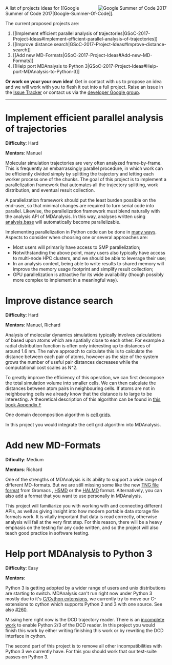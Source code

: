 <img src="https://developers.google.com/open-source/gsoc/images/gsoc2016-sun-373x373.png" title="Google Summer of Code 2017" alt="Google Summer of Code 2017" align="right"/>
A list of projects ideas for [[Google Summer of Code 2017|Google-Summer-Of-Code]].

The current proposed projects are:

1. [[Implement efficient parallel analysis of trajectories|GSoC-2017-Project-Ideas#Implement-efficient-parallel-analysis-of-trajectories]]
2. [[Improve distance search|GSoC-2017-Project-Ideas#Improve-distance-search]]
3. [[Add new MD-Formats|GSoC-2017-Project-Ideas#Add-new-MD-Formats]]
4. [[Help port MDAnalysis to Python 3|GSoC-2017-Project-Ideas#Help-port-MDAnalysis-to-Python-3]]

**Or work on your your own idea!** Get in contact with us to propose an idea and we will work with you to flesh it out into a full project. Raise an issue in the [Issue Tracker](/MDAnalysis/mdanalysis/issues) or contact us via the [developer Google group](http://developers.mdanalysis.org).

------

# Implement efficient parallel analysis of trajectories 

**Difficulty**: Hard

**Mentors**: Manuel

Molecular simulation trajectories are very often analyzed frame-by-frame. This is frequently an embarrassingly parallel procedure, in which work can be efficiently divided simply by splitting the trajectory and letting each worker process one of the chunks. The goal of this project is to implement a parallelization framework that automates all the trajectory splitting, work distribution, and eventual result collection.

A parallelization framework should put the least burden possible on the end-user, so that minimal changes are required to turn serial code into parallel. Likewise, the parallelization framework must blend naturally with the analysis API of MDAnalysis. In this way, analyses written using [analysis.base](https://github.com/MDAnalysis/mdanalysis/blob/5b6471d93a36581d06ec73a1a0bddc8a460d4213/package/MDAnalysis/analysis/base.py#L35) will automatically become parallelizable.

Implementing parallelization in Python code can be done in [many ways](https://wiki.python.org/moin/ParallelProcessing). Aspects to consider when choosing one or several approaches are:
- Most users will primarily have access to SMP parallelization;
- Notwithstanding the above point, many users also typically have access to multi-node HPC clusters, and we should be able to leverage their use;
- In an analysis context, being able to write results to shared memory will improve the memory usage footprint and simplify result collection;
- GPU parallelization is attractive for its wide availability (though possibly more complex to implement in a meaningful way).

# Improve distance search 

**Difficulty**: Hard

**Mentors**: Manuel, Richard

Analysis of molecular dynamics simulations typically involves calculations of based upon atoms which are spatially close to each other.  For example a radial distribution function is often only interesting up to distances of around 1.6 nm.
The naive approach to calculate this is to calculate the distance between each pair of atoms, however as the size of the system grows the number of useful pair distances decreases while the computational cost scales as N^2.

To greatly improve the efficiency of this operation, we can first decompose the total simulation volume into smaller cells.  We can then calculate the distances between atom pairs in neighbouring cells. If atoms are not in neighbouring cells we already know that the distance is to large to be interesting. A theoretical description of this algorithm can be found in [this book Appendix F](http://www.amazon.de/Understanding-Molecular-Simulation-Applications-Computational/dp/0122673514%3FSubscriptionId%3DAKIAILSHYYTFIVPWUY6Q%26tag%3Dduckduckgo-ffnt-de-21%26linkCode%3Dxm2%26camp%3D2025%26creative%3D165953%26creativeASIN%3D0122673514)

One domain decomposition algorithm is [cell grids](https://github.com/richardjgowers/cellgrid).

In this project you would integrate the cell grid algorithm into MDAnalysis. 

# Add new MD-Formats

**Dificulty**: Medium

**Mentors**: Richard

One of the strengths of MDAnalysis is its ability to support a wide range of different MD-formats. But we are still missing some like the new [TNG file format](http://onlinelibrary.wiley.com/doi/10.1002/jcc.23495/abstract) from Gromacs , [H5MD](https://github.com/pdebuyl/pyh5md) or the [HALMD](http://halmd.org/) format. Alternatively, you can also add a format that you want to use personally in MDAnalysis.

This project will familiarize you with working with and connecting different APIs,
as well as giving insight into how modern portable data storage file formats work.
It is vitally important that data is read correctly, otherwise analysis will fail at the very first step.
For this reason, there will be a heavy emphasis on the testing for any code written,
and so the project will also teach good practice in software testing.

# Help port MDAnalysis to Python 3

**Difficulty**: Easy

**Mentors**: 

Python 3 is getting adopted by a wider range of users and unix distributions are starting to switch.
MDAnalysis can't run right now under Python 3 mostly due to it's [C/Cython extensions](https://github.com/MDAnalysis/mdanalysis/wiki/List-of-extensions), we currently try to move our C-extensions to cython which supports Python 2 and 3 with one source. See also [#260](https://github.com/MDAnalysis/mdanalysis/issues/260).

Missing here right now is the DCD trajectory reader. There is an [incomplete work](https://github.com/MDAnalysis/mdanalysis/pull/682) to enable Python 2/3 of the DCD reader. In this project you would finish this work by either writing finishing this work or by rewriting the DCD interface in cython.

The second part of this project is to remove all other incompatibilities with Python 3 we currently have. For this you should work that our test-suite passes on Python 3. 


